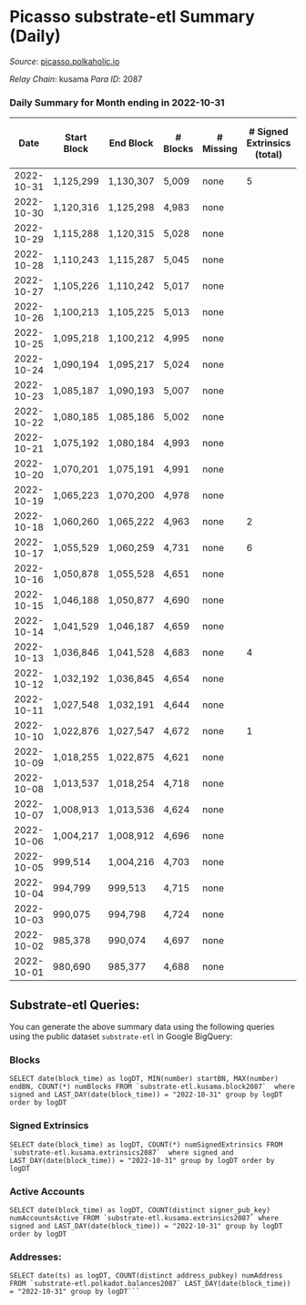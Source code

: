 # Picasso substrate-etl Summary (Daily)

_Source_: [picasso.polkaholic.io](https://picasso.polkaholic.io)

*Relay Chain*: kusama
*Para ID*: 2087



### Daily Summary for Month ending in 2022-10-31


| Date | Start Block | End Block | # Blocks | # Missing | # Signed Extrinsics (total) | # Active Accounts | # Addresses with Balances | # Events | # Transfers | # XCM Transfers In | # XCM Transfers Out |
| ---- | ----------- | --------- | -------- | --------- | --------------------------- | ----------------- | ------------------------- | -------- | ----------- | ------------------ | ------------------- |
| 2022-10-31 | 1,125,299 | 1,130,307 | 5,009 | none | 5 | 1 | 20 | 10,116 | 66  |   |   |
| 2022-10-30 | 1,120,316 | 1,125,298 | 4,983 | none |  |  |  | 9,969 |   |   |   |
| 2022-10-29 | 1,115,288 | 1,120,315 | 5,028 | none |  |  | 20 | 10,059 |   |   |   |
| 2022-10-28 | 1,110,243 | 1,115,287 | 5,045 | none |  |  |  | 10,093 |   |   |   |
| 2022-10-27 | 1,105,226 | 1,110,242 | 5,017 | none |  |  | 20 | 10,039 |   |   |   |
| 2022-10-26 | 1,100,213 | 1,105,225 | 5,013 | none |  |  | 20 | 10,034 |   | 1  |   |
| 2022-10-25 | 1,095,218 | 1,100,212 | 4,995 | none |  |  | 20 | 9,993 |   |   |   |
| 2022-10-24 | 1,090,194 | 1,095,217 | 5,024 | none |  |  |  | 10,051 |   |   |   |
| 2022-10-23 | 1,085,187 | 1,090,193 | 5,007 | none |  |  | 20 | 10,017 |   |   |   |
| 2022-10-22 | 1,080,185 | 1,085,186 | 5,002 | none |  |  |  | 10,006 |   |   |   |
| 2022-10-21 | 1,075,192 | 1,080,184 | 4,993 | none |  |  | 20 | 9,989 |   |   |   |
| 2022-10-20 | 1,070,201 | 1,075,191 | 4,991 | none |  |  | 20 | 9,985 |   |   |   |
| 2022-10-19 | 1,065,223 | 1,070,200 | 4,978 | none |  |  |  | 9,959 |   |   |   |
| 2022-10-18 | 1,060,260 | 1,065,222 | 4,963 | none | 2 | 1 | 20 | 9,976 | 38  |   |   |
| 2022-10-17 | 1,055,529 | 1,060,259 | 4,731 | none | 6 | 2 | 20 | 9,588 | 88  |   |   |
| 2022-10-16 | 1,050,878 | 1,055,528 | 4,651 | none |  |  | 19 | 9,305 |   |   |   |
| 2022-10-15 | 1,046,188 | 1,050,877 | 4,690 | none |  |  | 19 | 9,382 |   |   |   |
| 2022-10-14 | 1,041,529 | 1,046,187 | 4,659 | none |  |  |  | 9,321 |   |   |   |
| 2022-10-13 | 1,036,846 | 1,041,528 | 4,683 | none | 4 | 2 |  | 9,425 | 38  |   |   |
| 2022-10-12 | 1,032,192 | 1,036,845 | 4,654 | none |  |  | 18 | 9,311 |   |   |   |
| 2022-10-11 | 1,027,548 | 1,032,191 | 4,644 | none |  |  | 18 | 9,291 |   |   |   |
| 2022-10-10 | 1,022,876 | 1,027,547 | 4,672 | none | 1 | 1 | 18 | 9,351 |   |   |   |
| 2022-10-09 | 1,018,255 | 1,022,875 | 4,621 | none |  |  | 18 | 9,245 |   |   |   |
| 2022-10-08 | 1,013,537 | 1,018,254 | 4,718 | none |  |  | 18 | 9,438 |   |   |   |
| 2022-10-07 | 1,008,913 | 1,013,536 | 4,624 | none |  |  | 18 | 9,251 |   |   |   |
| 2022-10-06 | 1,004,217 | 1,008,912 | 4,696 | none |  |  | 18 | 9,398 |   |   |   |
| 2022-10-05 | 999,514 | 1,004,216 | 4,703 | none |  |  | 18 | 9,408 |   |   |   |
| 2022-10-04 | 994,799 | 999,513 | 4,715 | none |  |  |  | 9,433 |   |   |   |
| 2022-10-03 | 990,075 | 994,798 | 4,724 | none |  |  |  | 9,450 |   |   |   |
| 2022-10-02 | 985,378 | 990,074 | 4,697 | none |  |  |  | 9,397 |   |   |   |
| 2022-10-01 | 980,690 | 985,377 | 4,688 | none |  |  |  | 9,379 |   |   |   |

## Substrate-etl Queries:
You can generate the above summary data using the following queries using the public dataset `substrate-etl` in Google BigQuery:


### Blocks
```
SELECT date(block_time) as logDT, MIN(number) startBN, MAX(number) endBN, COUNT(*) numBlocks FROM `substrate-etl.kusama.block2087`  where signed and LAST_DAY(date(block_time)) = "2022-10-31" group by logDT order by logDT
```


### Signed Extrinsics
```
SELECT date(block_time) as logDT, COUNT(*) numSignedExtrinsics FROM `substrate-etl.kusama.extrinsics2087`  where signed and LAST_DAY(date(block_time)) = "2022-10-31" group by logDT order by logDT
```


### Active Accounts
```
SELECT date(block_time) as logDT, COUNT(distinct signer_pub_key) numAccountsActive FROM `substrate-etl.kusama.extrinsics2087` where signed and LAST_DAY(date(block_time)) = "2022-10-31" group by logDT order by logDT
```


### Addresses:
```
SELECT date(ts) as logDT, COUNT(distinct address_pubkey) numAddress FROM `substrate-etl.polkadot.balances2087` LAST_DAY(date(block_time)) = "2022-10-31" group by logDT```

